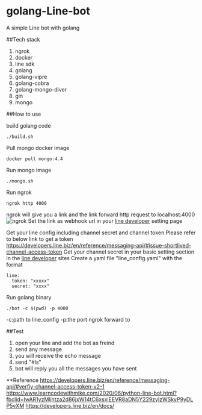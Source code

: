 # golang-Line-bot
A simple Line bot with golang

##Tech stack
1. ngrok
2. docker
3. line sdk
4. golang
5. golang-vipre
6. golang-cobra
7. golang-mongo-diver
8. gin
9. mongo

##How to use

build golang code
```
./build.sh
```

Pull mongo docker image
```
docker pull mongo:4.4
```

Run mongo image
```
./mongo.sh
```

Run ngrok
```
ngrok http 4000
```
ngrok will give you a link and the link forward http request to localhost:4000
![ngrok](https://user-images.githubusercontent.com/28688049/198027967-e9339925-d219-47dc-9fbc-a1b947daee29.png)
Set the link as webhook url in your [line developer](https://developers.line.biz/zh-hant/ "link") setting page


Get your line config including channel secret and channel token
Please refer to below link to get a token
https://developers.line.biz/en/reference/messaging-api/#issue-shortlived-channel-access-token
Get your channel secret in your basic setting section in the [line developer](https://developers.line.biz/zh-hant/ "link") sites
Create a yaml file "line_config.yaml" with the format
```
line:
  token: "xxxxx"
  secret: "xxxx"
```

Run golang binary
```
./bot -c $(pwd) -p 4000
```
-c:path to line_config 
-p:the port ngrok forward to

##Test
1. open your line and add the bot as freind
2. send any message
3. you will receive the echo message
4. send "#ls"
5. bot will reply you all the messages you have sent

**Reference
https://developers.line.biz/en/reference/messaging-api/#verfiy-channel-access-token-v2-1
https://www.learncodewithmike.com/2020/06/python-line-bot.html?fbclid=IwAR1yzMljhtza2d86jxW14tC6xsxlEEVR8aDN5Y229zylzWSkyP9yDLP5vXM
https://developers.line.biz/en/docs/
